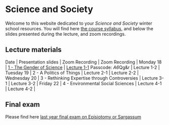 # Science and Society

Welcome to this website dedicated to your *Science and Society* winter school resources. You will find here [the course syllabus](/resources/science-and-society-syllabus.pdf), and below the slides presented during the lecture, and zoom recordings.

## Lecture materials

Date | Presentation slides | Zoom Recording | Zoom Recording |
Monday 18 | [1 - The Gender of Science](/resources/1-the-gender-of-science.pdf) | [Lecture 1-1](https://sciencespo.zoom.us/rec/share/h2zARjm3g-VNgRQ-ndTKKs_aCTgFnPiF6W909EXMtCVOELYT9z3D1dLvSLUOxVVq.16oU2Zkf9N_EtJKg) Passcode: *A6*Qg&r | Lecture 1-2 |
Tuesday 19 | 2 - A Politics of Things | Lecture 2-1 | Lecture 2-2 |
Wednesday 20 | 3 - Rethinking Expertise through Controversies | Lecture 3-1 | Lecture 3-2 |
Friday 22 | 4 - Environmental Social Sciences | Lecture 4-1 | Lecture 4-2 |

## Final exam

Please find here [last year final exam on Episiotomy or Sargassum](/resources/2020-science-and-society-exam.pdf)
